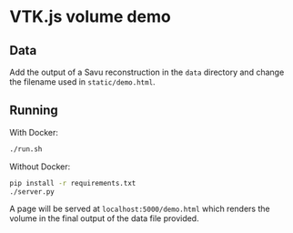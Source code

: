 # VTK.js volume demo

## Data

Add the output of a Savu reconstruction in the `data` directory and change the
filename used in `static/demo.html`.

## Running

With Docker:
```sh
./run.sh
```

Without Docker:
```sh
pip install -r requirements.txt
./server.py
```

A page will be served at `localhost:5000/demo.html` which renders the volume in
the final output of the data file provided.
